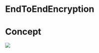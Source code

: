 # EndToEndEncryption

# Concept
<img src="https://cdn.discordapp.com/attachments/1006252044526567458/1170090956461179023/SecureWire.png?ex=6557c71f&is=6545521f&hm=cc1e13b785d9898726dcab144051d0f089aa2fdd676d0916bb3594e0bd848176&"/>
